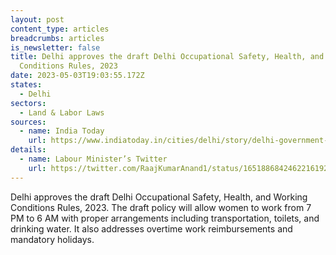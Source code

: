 ```yaml
---
layout: post
content_type: articles
breadcrumbs: articles
is_newsletter: false
title: Delhi approves the draft Delhi Occupational Safety, Health, and Working
  Conditions Rules, 2023
date: 2023-05-03T19:03:55.172Z
states:
  - Delhi
sectors:
  - Land & Labor Laws
sources:
  - name: India Today
    url: https://www.indiatoday.in/cities/delhi/story/delhi-government-approves-draft-policy-that-will-allow-women-to-work-at-night-2366094-2023-04-29
details:
  - name: Labour Minister’s Twitter
    url: https://twitter.com/RaajKumarAnand1/status/1651886842462216192
---
```

Delhi approves the draft Delhi Occupational Safety, Health, and Working Conditions Rules, 2023. The draft policy will allow women to work from 7 PM to 6 AM with proper arrangements including transportation, toilets, and drinking water. It also addresses overtime work reimbursements and mandatory holidays.
